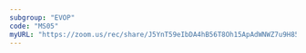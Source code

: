 ```yaml
---
subgroup: "EVOP"
code: "MS05"
myURL: "https://zoom.us/rec/share/J5YnT59eIbDA4hB56T8Oh15ApAdWNWZ7u9H85Zrqu0Vj_RaGGW92kPcs4kaVEGEC.wMU3UosHpGsLWg-2"
---
```

